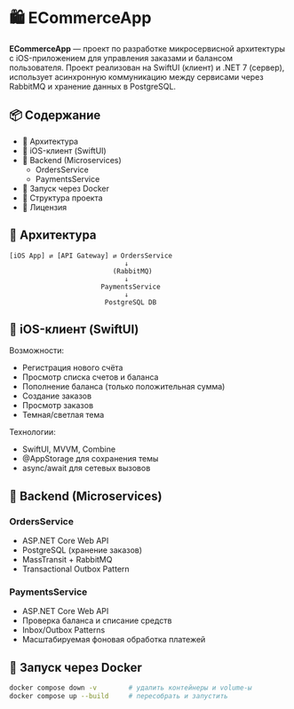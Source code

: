# 🛍️ ECommerceApp

**ECommerceApp** — проект по разработке микросервисной архитектуры с iOS-приложением для управления заказами и балансом пользователя. Проект реализован на SwiftUI (клиент) и .NET 7 (сервер), использует асинхронную коммуникацию между сервисами через RabbitMQ и хранение данных в PostgreSQL.

## 📦 Содержание

- 🧩 Архитектура
- 📱 iOS-клиент (SwiftUI)
- 🔧 Backend (Microservices)
  - OrdersService
  - PaymentsService
- 🚀 Запуск через Docker
- 📁 Структура проекта
- 📄 Лицензия

## 🧩 Архитектура

```
[iOS App] ⇄ [API Gateway] ⇄ OrdersService
                             ↓
                          (RabbitMQ)
                             ↓
                       PaymentsService
                             ↓
                        PostgreSQL DB
```

## 📱 iOS-клиент (SwiftUI)

Возможности:
- Регистрация нового счёта
- Просмотр списка счетов и баланса
- Пополнение баланса (только положительная сумма)
- Создание заказов
- Просмотр заказов
- Темная/светлая тема

Технологии:
- SwiftUI, MVVM, Combine
- @AppStorage для сохранения темы
- async/await для сетевых вызовов

## 🔧 Backend (Microservices)

### OrdersService
- ASP.NET Core Web API
- PostgreSQL (хранение заказов)
- MassTransit + RabbitMQ
- Transactional Outbox Pattern

### PaymentsService
- ASP.NET Core Web API
- Проверка баланса и списание средств
- Inbox/Outbox Patterns
- Масштабируемая фоновая обработка платежей

## 🚀 Запуск через Docker

```bash
docker compose down -v        # удалить контейнеры и volume-ы
docker compose up --build     # пересобрать и запустить
```


